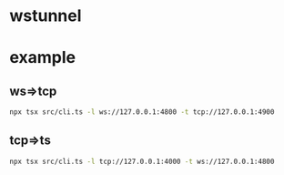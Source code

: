 # wstunnel




# example


## ws=>tcp

```bash
npx tsx src/cli.ts -l ws://127.0.0.1:4800 -t tcp://127.0.0.1:4900
```


## tcp=>ts

```bash
npx tsx src/cli.ts -l tcp://127.0.0.1:4000 -t ws://127.0.0.1:4800
```
